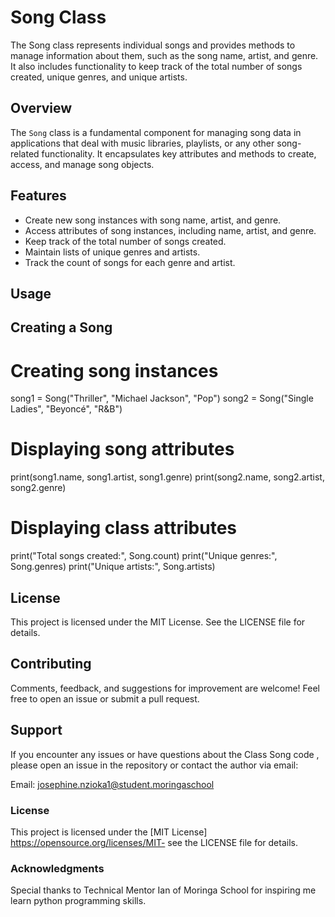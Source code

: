 # Song Class

The Song class represents individual songs and provides methods to manage information about them, such as the song name, artist, and genre. It also includes functionality to keep track of the total number of songs created, unique genres, and unique artists.

## Overview

The `Song` class is a fundamental component for managing song data in applications that deal with music libraries, playlists, or any other song-related functionality. It encapsulates key attributes and methods to create, access, and manage song objects.

## Features

- Create new song instances with song name, artist, and genre.
- Access attributes of song instances, including name, artist, and genre.
- Keep track of the total number of songs created.
- Maintain lists of unique genres and artists.
- Track the count of songs for each genre and artist.

## Usage
## Creating a Song
# Creating song instances
song1 = Song("Thriller", "Michael Jackson", "Pop")
song2 = Song("Single Ladies", "Beyoncé", "R&B")

# Displaying song attributes
print(song1.name, song1.artist, song1.genre)
print(song2.name, song2.artist, song2.genre)

# Displaying class attributes
print("Total songs created:", Song.count)
print("Unique genres:", Song.genres)
print("Unique artists:", Song.artists)
## License
This project is licensed under the MIT License. See the LICENSE file for details.

## Contributing
Comments, feedback, and suggestions for improvement are welcome! Feel free to open an issue or submit a pull request.

## Support
If you encounter any issues or have questions about the Class Song code , please open an issue in the repository or contact the author via email:

Email: josephine.nzioka1@student.moringaschool

### License
This project is licensed under the [MIT License] https://opensource.org/licenses/MIT- see the LICENSE file for details.

### Acknowledgments
Special thanks to Technical Mentor Ian of Moringa School for inspiring me learn python programming skills.


